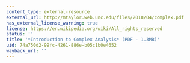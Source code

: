 ```yaml
---
content_type: external-resource
external_url: http://mtaylor.web.unc.edu/files/2018/04/complex.pdf
has_external_license_warning: true
license: https://en.wikipedia.org/wiki/All_rights_reserved
status: ''
title: '*Introduction to Complex Analysis* (PDF - 1.3MB)'
uid: 74a750d2-99fc-4261-886e-b05c1b0e4652
wayback_url: ''
---
```

